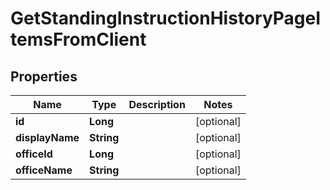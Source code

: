 # GetStandingInstructionHistoryPageItemsFromClient

## Properties
Name | Type | Description | Notes
------------ | ------------- | ------------- | -------------
**id** | **Long** |  |  [optional]
**displayName** | **String** |  |  [optional]
**officeId** | **Long** |  |  [optional]
**officeName** | **String** |  |  [optional]
